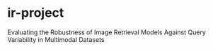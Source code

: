 # ir-project
 Evaluating the Robustness of Image Retrieval Models Against Query Variability in Multimodal Datasets
